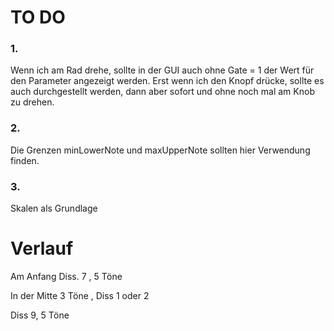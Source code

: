 # TO DO

### 1.

Wenn ich am Rad drehe, sollte in der GUI auch ohne Gate = 1 der Wert für den Parameter angezeigt werden. Erst wenn ich den Knopf drücke, sollte es auch durchgestellt werden, dann aber sofort und ohne noch mal am Knob zu drehen.

### 2.

Die Grenzen minLowerNote und maxUpperNote sollten hier Verwendung finden.

### 3.

Skalen als Grundlage

# Verlauf

Am Anfang Diss. 7 , 5 Töne

In der Mitte 3 Töne , Diss 1 oder 2

Diss 9, 5 Töne








